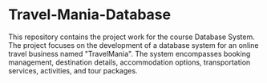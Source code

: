 # Travel-Mania-Database
This repository contains the project work for the course Database System. The project focuses on the development of a database system for an online travel business named "TravelMania". The system encompasses  booking management, destination details, accommodation options, transportation services, activities, and tour packages.
